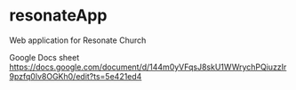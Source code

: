 # resonateApp
Web application for Resonate Church

Google Docs sheet
https://docs.google.com/document/d/144m0yVFqsJ8skU1WWrychPQiuzzIr9pzfq0lv8OGKh0/edit?ts=5e421ed4
